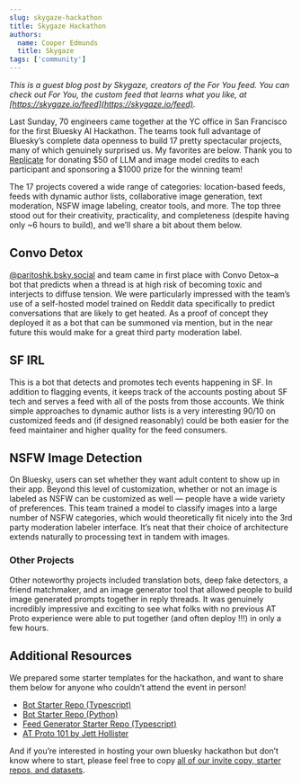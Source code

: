 ```yaml
---
slug: skygaze-hackathon
title: Skygaze Hackathon
authors:
  name: Cooper Edmunds
  title: Skygaze
tags: ['community']
---
```


_This is a guest blog post by Skygaze, creators of the For You feed. You can check out For You, the custom feed that learns what you like, at [https://skygaze.io/feed](https://skygaze.io/feed)._

Last Sunday, 70 engineers came together at the YC office in San Francisco for the first Bluesky AI Hackathon. The teams took full advantage of Bluesky’s complete data openness to build 17 pretty spectacular projects, many of which genuinely surprised us. My favorites are below. Thank you to [Replicate](https://replicate.com/) for donating $50 of LLM and image model credits to each participant and sponsoring a $1000 prize for the winning team!

The 17 projects covered a wide range of categories: location-based feeds, feeds with dynamic author lists, collaborative image generation, text moderation, NSFW image labeling, creator tools, and more. The top three stood out for their creativity, practicality, and completeness (despite having only ~6 hours to build), and we’ll share a bit about them below.

## Convo Detox

[@paritoshk.bsky.social](https://bsky.app/profile/paritoshk.bsky.social) and team came in first place with Convo Detox–a bot that predicts when a thread is at high risk of becoming toxic and interjects to diffuse tension. We were particularly impressed with the team’s use of a self-hosted model trained on Reddit data specifically to predict conversations that are likely to get heated. As a proof of concept they deployed it as a bot that can be summoned via mention, but in the near future this would make for a great third party moderation label.

## SF IRL

This is a bot that detects and promotes tech events happening in SF. In addition to flagging events, it keeps track of the accounts posting about SF tech and serves a feed with all of the posts from those accounts. We think simple approaches to dynamic author lists is a very interesting 90/10 on customized feeds and (if designed reasonably) could be both easier for the feed maintainer and higher quality for the feed consumers.

## NSFW Image Detection

On Bluesky, users can set whether they want adult content to show up in their app. Beyond this level of customization, whether or not an image is labeled as NSFW can be customized as well — people have a wide variety of preferences. This team trained a model to classify images into a large number of NSFW categories, which would theoretically fit nicely into the 3rd party moderation labeler interface. It’s neat that their choice of architecture extends naturally to processing text in tandem with images.

### Other Projects

Other noteworthy projects included translation bots, deep fake detectors, a friend matchmaker, and an image generator tool that allowed people to build image generated prompts together in reply threads. It was genuinely incredibly impressive and exciting to see what folks with no previous AT Proto experience were able to put together (and often deploy !!!) in only a few hours.

## Additional Resources

We prepared some starter templates for the hackathon, and want to share them below for anyone who couldn’t attend the event in person! 

* [Bot Starter Repo (Typescript)](https://github.com/skygaze-ai/bot-typescript)
* [Bot Starter Repo (Python)](https://github.com/skygaze-ai/bot-python)
* [Feed Generator Starter Repo (Typescript)](https://github.com/skygaze-ai/feed-generator-typescript)
* [AT Proto 101 by Jett Hollister](https://github.com/skygaze-ai/atproto-101) 

And if you’re interested in hosting your own bluesky hackathon but don’t know where to start, please feel free to copy [all of our invite copy, starter repos, and datasets](https://docs.google.com/document/d/1cMNzLm1yDMeE4P6M_ZWubz9uiHGMnthfO7v94B16ELY/edit?usp=sharing).
